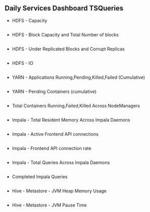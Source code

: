 ## Daily Services Dashboard TSQueries

* HDFS - Capacity
```
```
* HDFS - Block Capacity and Total Number of blocks
```
```
* HDFS - Under Replicated Blocks and Corrupt Replicas
```
```
* HDFS - IO
```
```
* YARN - Applications Running,Pending,Killed,Failed (Cumulative)
```
```
* YARN - Pending Containers (cumulative)
```
```
* Total Containers Running,Failed,Killed Across NodeManagers
```
```
* Impala - Total Resident Memory Across Impala Daemons
```
```
* Impala - Active Frontend API connections
```
```
* Impala - Frontend API connection rate
```
```
* Impala - Total Queries Across Impala Daemons
```
```
* Completed Impala Queries
```
```
* Hive - Metastore - JVM Heap Memory Usage
```
```
* Hive - Metastore - JVM Pause Time
```
```
